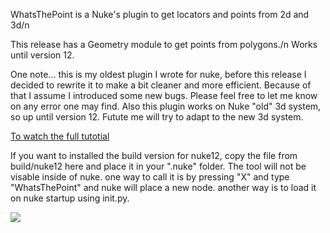 WhatsThePoint is a Nuke's plugin to get locators and points from 2d and 3d/n

This release has a Geometry module to get points from polygons./n
Works until version 12. 

One note... this is my oldest plugin I wrote for nuke, before this release I decided to rewrite it to make a bit cleaner and more efficient. 
Because of that I assume I introduced some new bugs. Please feel free to let me know on any error one may find.
Also this plugin works on Nuke "old" 3d system, so up until version 12. Futute me will try to adapt to the new 3d system. 

<a href="https://youtu.be/qZOdiVLFWh0">To watch the full tutotial</a>

If you want to installed the build version for nuke12, copy the file from build/nuke12 here and place it in your ".nuke" folder. 
The tool will not be visable inside of nuke. one way to call it is by pressing "X" and type "WhatsThePoint" and nuke will place a new node.
another way is to load it on nuke startup using init.py. 

[![](https://www.paypalobjects.com/en_US/i/btn/btn_donateCC_LG.gif)](https://www.paypal.com/donate/?hosted_button_id=5PAUAQDNX8GZ4)
